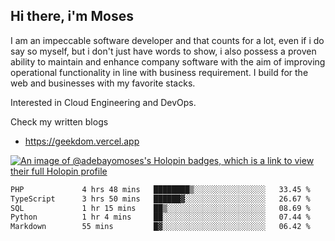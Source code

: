## Hi there, i'm Moses

I am an impeccable software developer and that counts for a lot, even if i do say so myself, but i don't just have words to show, i also possess a proven ability to maintain and enhance company software with the aim of improving operational functionality in line with business requirement. I build for the web and businesses with my favorite stacks.

Interested in Cloud Engineering and DevOps.

Check my written blogs
- https://geekdom.vercel.app

[![An image of @adebayomoses's Holopin badges, which is a link to view their full Holopin profile](https://holopin.me/adebayomoses)](https://holopin.io/@adebayomoses)

<!--START_SECTION:waka-->

```txt
PHP             4 hrs 48 mins   ████████▒░░░░░░░░░░░░░░░░   33.45 %
TypeScript      3 hrs 50 mins   ██████▓░░░░░░░░░░░░░░░░░░   26.67 %
SQL             1 hr 15 mins    ██▒░░░░░░░░░░░░░░░░░░░░░░   08.69 %
Python          1 hr 4 mins     ██░░░░░░░░░░░░░░░░░░░░░░░   07.44 %
Markdown        55 mins         █▓░░░░░░░░░░░░░░░░░░░░░░░   06.42 %
```

<!--END_SECTION:waka-->

